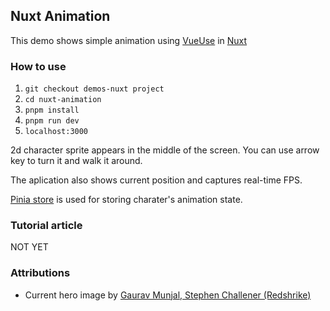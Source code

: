 ## Nuxt Animation
This demo shows simple animation using [VueUse](https://vueuse.org/) in [Nuxt](https://nuxt.com/)

### How to use
1. `git checkout demos-nuxt project`
2. `cd nuxt-animation`
3. `pnpm install`
4. `pnpm run dev` 
5. `localhost:3000` 

2d character sprite appears in the middle of the screen. You can use arrow key to turn it and walk it around.

The aplication also shows current position and captures real-time FPS.

[Pinia store](https://pinia.vuejs.org/) is used for storing charater's animation state.

### Tutorial article
NOT YET

### Attributions
- Current hero image by [Gaurav Munjal, Stephen Challener (Redshrike)](https://opengameart.org/node/32390)
